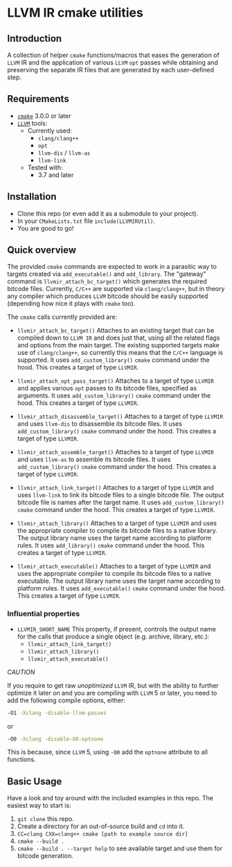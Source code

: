 # LLVM IR cmake utilities

## Introduction

A collection of helper `cmake` functions/macros that eases the generation of `LLVM` IR and the application of various
`LLVM` `opt` passes while obtaining and preserving the separate IR files that are generated by each user-defined step.

## Requirements

-   [`cmake`][1] 3.0.0 or later
-   [`LLVM`][2] tools:
    -   Currently used:
        -   `clang/clang++`
        -   `opt`
        -   `llvm-dis` / `llvm-as`
        -   `llvm-link`
    -   Tested with:
        -   3.7 and later

## Installation

-   Clone this repo (or even add it as a submodule to your project).
-   In your `CMakeLists.txt` file `include(LLVMIRUtil)`.
-   You are good to go!

## Quick overview

The provided `cmake` commands are expected to work in a parasitic way to targets created via `add_executable()` and
`add_library`. The "gateway" command is `llvmir_attach_bc_target()` which generates the required bitcode files.
Currently, `C/C++` are supported via `clang/clang++`, but in theory any compiler which produces `LLVM` bitcode should be
easily supported (depending how nice it plays with `cmake` too).

The `cmake` calls currently provided are:

-   `llvmir_attach_bc_target()`
  Attaches to an existing target that can be compiled down to `LLVM IR` and does just that, using all the related flags
  and options from the main target. The existing supported targets make use of `clang/clang++`, so currently this means
  that the `C/C++` language is supported. It uses `add_custom_library()` `cmake` command under the hood. This creates a
  target of type `LLVMIR`.

-   `llvmir_attach_opt_pass_target()`
  Attaches to a target of type `LLVMIR` and applies various `opt` passes to its bitcode files, specified as arguments.
  It uses `add_custom_library()` `cmake` command under the hood. This creates a target of type `LLVMIR`.

-   `llvmir_attach_disassemble_target()`
  Attaches to a target of type `LLVMIR` and uses `llvm-dis` to disassemble its bitcode files. It uses
  `add_custom_library()` `cmake` command under the hood. This creates a target of type `LLVMIR`.

-   `llvmir_attach_assemble_target()`
  Attaches to a target of type `LLVMIR` and uses `llvm-as` to assemble its bitcode files. It uses `add_custom_library()`
  `cmake` command under the hood. This creates a target of type `LLVMIR`.

-   `llvmir_attach_link_target()`
  Attaches to a target of type `LLVMIR` and uses `llvm-link` to link its bitcode files to a single bitcode file. The
  output bitcode file is names after the target name. It uses `add_custom_library()` `cmake` command under the hood.
  This creates a target of type `LLVMIR`.

-   `llvmir_attach_library()`
  Attaches to a target of type `LLVMIR` and uses the appropriate compiler to compile its bitcode files to a native
  library. The output library name uses the target name according to platform rules. It uses `add_library()` `cmake`
  command under the hood. This creates a target of type `LLVMIR`.

-   `llvmir_attach_executable()`
  Attaches to a target of type `LLVMIR` and uses the appropriate compiler to compile its bitcode files to a native
  executable. The output library name uses the target name according to platform rules. It uses `add_executable()`
  `cmake` command under the hood. This creates a target of type `LLVMIR`.

### Influential properties

- `LLVMIR_SHORT_NAME`
  This property, if present, controls the output name for the calls that produce a single object (e.g. archive, library,
  etc.):
  - `llvmir_attach_link_target()`
  - `llvmir_attach_library()`
  - `llvmir_attach_executable()`


_CAUTION_

If you require to get raw _unoptimized_ `LLVM` IR, but with the ability to further optimize it later on and you are
compiling  with `LLVM` 5 or later, you need to add the following compile options, either:

```bash
-O1 -Xclang -disable-llvm-passes
```

or

```bash
-O0 -Xclang -disable-O0-optnone
```

This is because, since `LLVM` 5, using `-O0` add the `optnone` attribute to all functions.

## Basic Usage

Have a look and toy around with the included examples in this repo. The easiest way to start is:

1.  `git clone` this repo.
2.  Create a directory for an out-of-source build and `cd` into it.
3.  `CC=clang CXX=clang++ cmake [path to example source dir]`
4.  `cmake --build .`
5.  `cmake --build . --target help` to see available target and use them for bitcode generation.

[1]: https://cmake.org

[2]: www.llvm.org
